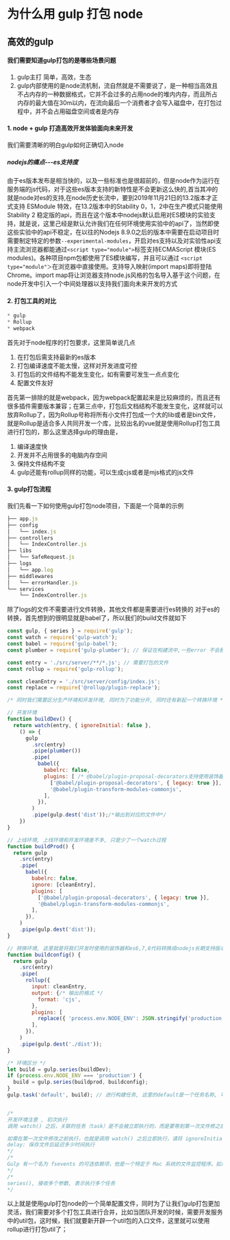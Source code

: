 # 为什么用 gulp 打包 node

## 高效的gulp

#### 我们需要知道gulp打包的是哪些场景问题

1. gulp主打 简单，高效，生态
2. gulp内部使用的是node流机制，流自然就是不需要说了，是一种相当高效且不占内存的一种数据格式，它并不会过多的占用node的堆内内存，而且所占内存的最大值在30m以内，在流向最后一个消费者才会写入磁盘中，在打包过程中，并不会占用磁盘空间或者是内存

#### 1. node + gulp 打造高效开发体验面向未来开发

我们需要清晰的明白gulp如何正确切入node

##### nodejs的痛点---es支持度

由于es版本发布是相当快的，以及一些标准也是很超前的，但是node作为运行在服务端的js代码，对于这些es版本支持的新特性是不会更新这么快的,首当其冲的就是node对es的支持,在node历史长流中，要到2019年11月21日的13.2版本才正式支持 ESModule 特效，在13.2版本中的Stability 0，1，2中在生产模式只能使用 Stability 2 稳定版的api，而且在这个版本中nodejs默认启用对ES模块的实验支持，就是说，这里己经是默认允许我们在任何环境使用实验中的api了，当然即使这些实验中的api不稳定，在以往的Nodejs 8.9.0之后的版本中需要在启动项目时需要制定特定的参数`--experimental-modules`，开启对es支持以及对实验性api支持主流浏览器都能通过` <script type="module"> `标签支持ECMAScript 模块(ES modules)。各种项目npm包都使用了ES模块编写，并且可以通过 `<script type="module"＞`在浏览器中直接使用。支持导入映射(import maps)即将登陆Chrome。import map将让浏览器支持node.js风格的包名导入基于这个问题，在node开发中引入一个中间处理器以支持我们面向未来开发的方式

#### 2. 打包工具的对比

```js
* gulp 
* Rollup
* webpack
```

首先对于node程序的打包要求，这里简单说几点

1. 在打包后需支持最新的es版本
2. 打包编译速度不能太慢，这样对开发进度可控
3. 打包后的文件结构不能发生变化，如有需要可发生一点点变化
4. 配置文件友好

首先第一排除的就是webpack，因为webpack配置起来是比较麻烦的，而且还有很多插件需要版本兼容；在第三点中，打包后文档结构不能发生变化，这样就可以放弃Rollup了，因为Rollup号称将所有小文件打包成一个大的lib或者是bin文件，就是Rollup是适合多人共同开发一个库，比较出名的vue就是使用Rollup打包工具进行打包的，那么这里选择gulp的理由是，

1. 编译速度快
2. 开发并不占用很多的电脑内存空间
3. 保持文件结构不变
4. gulp还能有rollup同样的功能，可以生成cjs或者是mjs格式的js文件

#### 3. gulp打包流程

我们先看一下如何使用gulp打包node项目，下面是一个简单的示例

```js
├── app.js
├── config
│   └── index.js
├── controllers
│   └── IndexController.js
├── libs
│   └── SafeRequest.js
├── logs
│   └── app.log
├── middlewares
│   └── errorHandler.js
└── services
    └── IndexController.js
```

除了logs的文件不需要进行文件转换，其他文件都是需要进行es转换的
对于es的转换，首先想到的很明显就是babel了，所以我们的build文件就如下

```js
const gulp, { series } = require('gulp');
const watch = require('gulp-watch');
const babel = require('gulp-babel');
const plumber = require('gulp-plumber'); // 保证在构建流中,一些error 不会影响构建流 , plumber会将这些error unpipe()掉

const entry = './src/server/**/*.js'; // 需要打包的文件
const rollup = require('gulp-rollup');

const cleanEntry = './src/server/config/index.js';
const replace = require('@rollup/plugin-replace');

/* 同时我们需要区分生产环境和开发环境, 同时为了功能分开, 同时还有新起一个转换环境 */

// 开发环境
function buildDev() {
  return watch(entry, { ignoreInitial: false },
    () => {
      gulp
        .src(entry)
        .pipe(plumber())
        .pipe(
          babel({
            babelrc: false,
            plugins: [ /* @babel/plugin-proposal-decorators支持使用装饰器; @babel/plugin-transform-modules-commonjs支持es6开发  */
              ['@babel/plugin-proposal-decorators', { legacy: true }],
              '@babel/plugin-transform-modules-commonjs',
            ],
          }),
        )
        .pipe(gulp.dest('dist'));/*输出到对应的文件中*/
    })
}

// 上线环境, 上线环境和开发环境差不多, 只是少了一个watch过程
function buildProd() {
  return gulp
    .src(entry)
    .pipe(
      babel({
        babelrc: false,
        ignore: [cleanEntry],
        plugins: [
          ['@babel/plugin-proposal-decorators', { legacy: true }],
          '@babel/plugin-transform-modules-commonjs',
        ],
      }),
    )
    .pipe(gulp.dest('dist'));
}

// 转换环境, 这里就是将我们开发时使用的装饰器和es6,7,8代码转换成nodejs长期支持版本支持的语法
function buildconfig() {
  return gulp
    .src(entry)
    .pipe(
      rollup({
        input: cleanEntry,
        output: {/* 输出的格式 */
          format: 'cjs',
        },
        plugins: [
          replace({ 'process.env.NODE_ENV': JSON.stringify('production') }),
        ],
      }),
    )
    .pipe(gulp.dest('./dist'));
}

/* 环境区分 */
let build = gulp.series(buildDev);
if (process.env.NODE_ENV === 'production') {
  build = gulp.series(buildprod, buildconfig);
}
gulp.task('default', build); // 进行构建任务, 这里的default是一个任务名称, 可以自行命名


/*
开发环境注意 , 初次执行
调用 watch() 之后，关联的任务（task）是不会被立即执行的，而是要等到第一次文件修之后才执行。

如需在第一次文件修改之前执行，也就是调用 watch() 之后立即执行，请将 ignoreInitial 参数设置为 false。
delay: 保存文件后延迟多少时间执行
*/
/*
Gulp 有一个名为 fsevents 的可选依赖项，他是一个特定于 Mac 系统的文件监控程序。如果你看到安装 fsevents 时出现的警告信息 - "npm WARN optional SKIPPING OPTIONAL DEPENDENCY: fsevents" - 这并不是什么问题，忽略即可。 如果跳过 fsevents 的安装，将使用一个备用文件监控程序，后续在 gulpfile 中产生的任何错误都将与此警告无关。
*/
/*
series(), 接收多个参数, 表示执行多个任务
*/
```

以上就是使用gulp打包node的一个简单配置文件，同时为了让我们gulp打包更加灵活，我们需要对多个打包工具进行合并，比如当团队开发的时候，需要开发服务中的util包，这时候，我们就要新开辟一个util包的入口文件，这里就可以使用rollup进行打包util了；